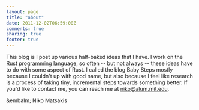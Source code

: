 ```yaml
---
layout: page
title: "about"
date: 2011-12-02T06:59:00Z
comments: true
sharing: true
footer: true
---
```


This blog is I post up various half-baked ideas that I have.  I work
on the [Rust programming language](http://rust-lang.org), so often --
but not always -- these ideas have to do with some aspect of Rust. I
called the blog Baby Steps mostly because I couldn't up with good
name, but also because I feel like research is a process of taking
tiny, incremental steps towards something better. If you'd like to
contact me, you can reach me at
[niko@alum.mit.edu](mailto:niko@alum.mit.edu).

&embalm; Niko Matsakis
